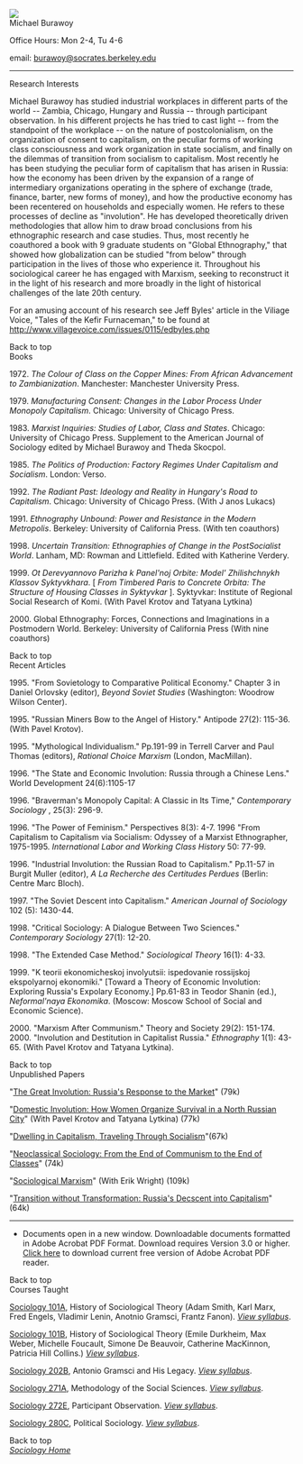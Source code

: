 [![](globalethnog.jpg)](http://shop.barnesandnoble.com/booksearch/isbnInquiry.asp?userid=22KB9G4P3B&mscssid=BG75PQEWKGVE8GVE1JA6UUJW7HCG4R69&isbn=0520222156/)  
Michael Burawoy

Office Hours: Mon 2-4, Tu 4-6  

email: [burawoy@socrates.berkeley.edu](mailto:burawoy@socrates.berkeley.edu)  
  
---  
Research Interests  
  

Michael Burawoy has studied industrial workplaces in different parts of the
world -- Zambia, Chicago, Hungary and Russia -- through participant
observation. In his different projects he has tried to cast light -- from the
standpoint of the workplace -- on the nature of postcolonialism, on the
organization of consent to capitalism, on the peculiar forms of working class
consciousness and work organization in state socialism, and finally on the
dilemmas of transition from socialism to capitalism. Most recently he has been
studying the peculiar form of capitalism that has arisen in Russia: how the
economy has been driven by the expansion of a range of intermediary
organizations operating in the sphere of exchange (trade, finance, barter, new
forms of money), and how the productive economy has been recentered on
households and especially women. He refers to these processes of decline as
"involution". He has developed theoretically driven methodologies that allow
him to draw broad conclusions from his ethnographic research and case studies.
Thus, most recently he coauthored a book with 9 graduate students on "Global
Ethnography," that showed how globalization can be studied "from below"
through participation in the lives of those who experience it. Throughout his
sociological career he has engaged with Marxism, seeking to reconstruct it in
the light of his research and more broadly in the light of historical
challenges of the late 20th century.  
  
For an amusing account of his research see Jeff Byles' article in the Viliage
Voice, "Tales of the Kefir Furnaceman," to be found at
<http://www.villagevoice.com/issues/0115/edbyles.php>  
  

Back to top  
Books  
  

1972\. _The Colour of Class on the Copper Mines: From African Advancement to
Zambianization_. Manchester: Manchester University Press.

1979\. _Manufacturing Consent: Changes in the Labor Process Under Monopoly
Capitalism_. Chicago: University of Chicago Press.

1983\. _Marxist Inquiries: Studies of Labor, Class and States_. Chicago:
University of Chicago Press. Supplement to the American Journal of Sociology
edited by Michael Burawoy and Theda Skocpol.

1985\. _The Politics of Production: Factory Regimes Under Capitalism and
Socialism_. London: Verso.

1992\. _The Radiant Past: Ideology and Reality in Hungary's Road to
Capitalism_. Chicago: University of Chicago Press. (With J anos Lukacs)

1991\. _Ethnography Unbound: Power and Resistance in the Modern Metropolis_.
Berkeley: University of California Press. (With ten coauthors)

1998\. _Uncertain Transition: Ethnographies of Change in the PostSocialist
World_. Lanham, MD: Rowman and Littlefield. Edited with Katherine Verdery.

1999\. _Ot Derevyannovo Parizha k Panel'noj Orbite: Model' Zhilishchnykh
Klassov Syktyvkhara_. [ _From Timbered Paris to Concrete Orbita: The Structure
of Housing Classes in Syktyvkar_ ]. Syktyvkar: Institute of Regional Social
Research of Komi. (With Pavel Krotov and Tatyana Lytkina)

2000\. Global Ethnography: Forces, Connections and Imaginations in a
Postmodern World. Berkeley: University of California Press (With nine
coauthors)

Back to top  
Recent Articles  
  

1995\. "From Sovietology to Comparative Political Economy." Chapter 3 in
Daniel Orlovsky (editor), _Beyond Soviet Studies_ (Washington: Woodrow Wilson
Center).

1995\. "Russian Miners Bow to the Angel of History." Antipode 27(2): 115-36.
(With Pavel Krotov).

1995\. "Mythological Individualism." Pp.191-99 in Terrell Carver and Paul
Thomas (editors), _Rational Choice Marxism_ (London, MacMillan).

1996\. "The State and Economic Involution: Russia through a Chinese Lens."
World Development 24(6):1105-17

1996\. "Braverman's Monopoly Capital: A Classic in Its Time," _Contemporary
Sociology_ , 25(3): 296-9.

1996\. "The Power of Feminism." Perspectives 8(3): 4-7. 1996 "From Capitalism
to Capitalism via Socialism: Odyssey of a Marxist Ethnographer, 1975-1995.
_International Labor and Working Class History_ 50: 77-99.

1996\. "Industrial Involution: the Russian Road to Capitalism." Pp.11-57 in
Burgit Muller (editor), _A La Recherche des Certitudes Perdues_ (Berlin:
Centre Marc Bloch).

1997\. "The Soviet Descent into Capitalism." _American Journal of Sociology_
102 (5): 1430-44.

1998\. "Critical Sociology: A Dialogue Between Two Sciences." _Contemporary
Sociology_ 27(1): 12-20.

1998\. "The Extended Case Method." _Sociological Theory_ 16(1): 4-33.

1999\. "K teorii ekonomicheskoj involyutsii: ispedovanie rossijskoj
ekspolyarnoj ekonomiki." [Toward a Theory of Economic Involution: Exploring
Russia's Expolary Economy.] Pp.61-83 in Teodor Shanin (ed.), _Neformal'naya
Ekonomika_. (Moscow: Moscow School of Social and Economic Science).

2000\. "Marxism After Communism." Theory and Society 29(2): 151-174. 2000.
"Involution and Destitution in Capitalist Russia." _Ethnography_ 1(1): 43-65.
(With Pavel Krotov and Tatyana Lytkina).

Back to top  
Unpublished Papers  
  

"[The Great Involution: Russia's Response to the Market](involution.pdf)"
(79k)  

"[Domestic Involution: How Women Organize Survival in a North Russian
City](destitution.pdf)" (With Pavel Krotov and Tatyana Lytkina) (77k)  

"[Dwelling in Capitalism, Traveling Through Socialism](dwelling.pdf)"(67k)  

"[Neoclassical Sociology: From the End of Communism to the End of
Classes](neoclassical.pdf)" (74k)  

"[Sociological Marxism](sociological.pdf)" (With Erik Wright) (109k)  

"[Transition without Transformation: Russia's Decscent into
Capitalism](transition.pdf)" (64k)  
  
  

* * *

  
  
* Documents open in a new window. Downloadable documents formatted in Adobe Acrobat PDF Format. Download requires Version 3.0 or higher. [Click here](http://www.adobe.com/prodindex/acrobat/readstep.html#reader) to download current free version of Adobe Acrobat PDF reader. 

Back to top  
Courses Taught  
  

[Sociology 101A](101a_syllabus.html), History of Sociological Theory (Adam
Smith, Karl Marx, Fred Engels, Vladimir Lenin, Anotnio Gramsci, Frantz Fanon).
_[View syllabus](101a_syllabus.html)_.

[Sociology 101B](101b_syllabus.html), History of Sociological Theory (Emile
Durkheim, Max Weber, Michelle Foucault, Simone De Beauvoir, Catherine
MacKinnon, Patricia Hill Collins.) _[View syllabus](101b_syllabus.html)_.

[Sociology 202B](gramsci_syllabus.html), Antonio Gramsci and His Legacy.
_[View syllabus](gramsci_syllabus.html)_.

[Sociology 271A](271A.pdf), Methodology of the Social Sciences. _[View
syllabus](271A.pdf)_.

[Sociology 272E](272E.pdf), Participant Observation. _[View
syllabus](272E.pdf)_.

[Sociology 280C](280C.html), Political Sociology. _[View
syllabus](280C.html)_.  
  

Back to top  
[_Sociology Home_](http://sociology.berkeley.edu)  
  


